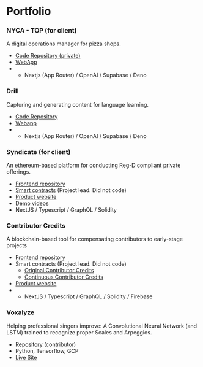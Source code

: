 # Portfolio

### NYCA - TOP (for client)
A digital operations manager for pizza shops.

- [Code Repository (private)](https://github.com/cooperativ-labs/NYCA-TOP)
- [WebApp](https://main--nyca.netlify.app/)
- - Nextjs (App Router) / OpenAI / Supabase / Deno

### Drill
Capturing and generating content for language learning.

- [Code Repository](https://github.com/jchaselubitz/drill-2)
- [Webapp](https://drilllang.netlify.app/)
- - Nextjs (App Router) / OpenAI / Supabase / Deno

### Syndicate (for client)

An ethereum-based platform for conducting Reg-D compliant private offerings. 

- [Frontend repository](https://github.com/cooperativ-labs/syndicate)
- [Smart contracts](https://github.com/cooperativ-labs/private-offering-contract) (Project lead. Did not code)
- [Product website](https://cooperativ.io/syndicate)
- [Demo videos](https://www.youtube.com/playlist?list=PLdUGBxGRPWz_n-tWwlKt_o6phKlHsR6CC)
- NextJS / Typescript / GraphQL / Solidity

### Contributor Credits

A blockchain-based tool for compensating contributors to early-stage projects

- [Frontend repository](https://github.com/cooperativ-labs/contributor-credits-frontend)
- Smart contracts (Project lead. Did not code)
    - [Original Contributor Credits](https://github.com/cooperativ-labs/original-contributor-credits)
    - [Continuous Contributor Credits](https://github.com/cooperativ-labs/continuous-contributor-credits)
- [Product website](https://contributorcredits.com/)
- - NextJS / Typescript / GraphQL / Solidity / Firebase

### Voxalyze

Helping professional singers improve: A Convolutional Neural Network (and LSTM) trained to recognize proper Scales and Arpeggios.

- [Repository](https://github.com/ElsaGregoire/vocal_patterns) (contributor)
- Python, Tensorflow, GCP
- [Live Site](https://voxalyze.streamlit.app/)
